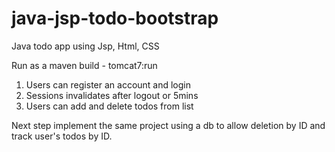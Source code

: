 # java-jsp-todo-bootstrap
Java todo app using Jsp, Html, CSS

Run as a maven build -
tomcat7:run

1. Users can register an account and login
2. Sessions invalidates after logout or 5mins
3. Users can add and delete todos from list

Next step implement the same project using a db to allow deletion by ID and track user's todos by ID.
